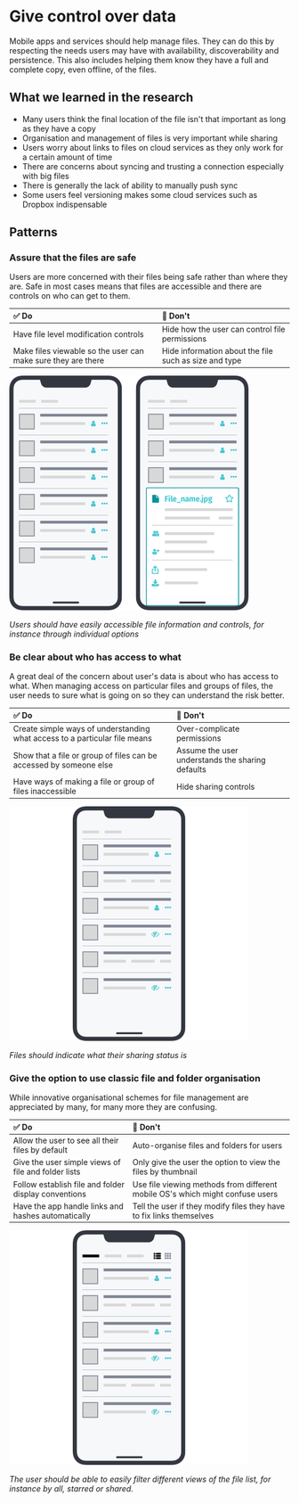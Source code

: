 # Give control over data

Mobile apps and services should help manage files. They can do this by respecting the needs users may have with availability, discoverability and persistence. This also includes helping them know they have a full and complete copy, even offline, of the files.

## What we learned in the research

* Many users think the final location of the file isn't that important as long as they have a copy
* Organisation and management of files is very important while sharing
* Users worry about links to files on cloud services as they only work for a certain amount of time
* There are concerns about syncing and trusting a connection especially with big files
* There is generally the lack of ability to manually push sync
* Some users feel versioning makes some cloud services such as Dropbox indispensable

## Patterns

### Assure that the files are safe

Users are more concerned with their files being safe rather than where they are. Safe in most cases means that files are accessible and there are controls on who can get to them.

| ✅ Do | 🚫 Don't |
| :--- | :--- |
| Have file level modification controls | Hide how the user can control file permissions |
| Make files viewable so the user can make sure they are there | Hide information about the file such as size and type |

![](https://raw.githubusercontent.com/ipfs/mobile-design-guidelines/master/.gitbook/assets/GiveControlOverData-1.png)

_Users should have easily accessible file information and controls, for instance through individual options_

### Be clear about who has access to what

A great deal of the concern about user's data is about who has access to what. When managing access on particular files and groups of files, the user needs to sure what is going on so they can understand the risk better.

| ✅ Do | 🚫 Don't |
| :--- | :--- |
| Create simple ways of understanding what access to a particular file means | Over-complicate permissions |
| Show that a file or group of files can be accessed by someone else | Assume the user understands the sharing defaults |
| Have ways of making a file or group of files inaccessible | Hide sharing controls |

![](https://raw.githubusercontent.com/ipfs/mobile-design-guidelines/master/.gitbook/assets/GiveControlOverData-2.png)

_Files should indicate what their sharing status is_

### Give the option to use classic file and folder organisation

While innovative organisational schemes for file management are appreciated by many, for many more they are confusing.

| ✅ Do | 🚫 Don't |
| :--- | :--- |
| Allow the user to see all their files by default | Auto-organise files and folders for users |
| Give the user simple views of file and folder lists | Only give the user the option to view the files by thumbnail |
| Follow establish file and folder display conventions | Use file viewing methods from different mobile OS's which might confuse users |
| Have the app handle links and hashes automatically | Tell the user if they modify files they have to fix links themselves |

![](https://raw.githubusercontent.com/ipfs/mobile-design-guidelines/master/.gitbook/assets/GiveControlOverData-3.png)

_The user should be able to easily filter different views of the file list, for instance by all, starred or shared._

